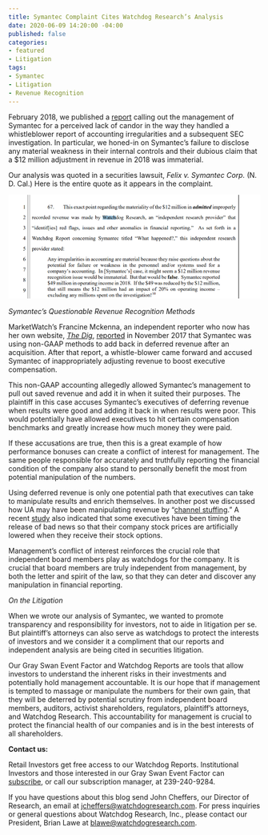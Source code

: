 ```yaml
---
title: Symantec Complaint Cites Watchdog Research’s Analysis
date: 2020-06-09 14:20:00 -04:00
published: false
categories:
- featured
- Litigation
tags:
- Symantec
- Litigation
- Revenue Recognition
---
```


February 2018, we published a [report](https://blog.watchdogresearch.com/posts/symantec-flashback-what-happened/) calling out the management of Symantec for a perceived lack of candor in the way they handled a whistleblower report of accounting irregularities and a subsequent SEC investigation. In particular, we honed-in on Symantec’s failure to disclose any material weakness in their internal controls and their dubious claim that a $12 million adjustment in revenue in 2018 was immaterial.

Our analysis was quoted in a securities lawsuit, *Felix v. Symantec Corp.* (N. D. Cal.) Here is the entire quote as it appears in the complaint.

![Symantec Complaint.png](/uploads/Symantec%20Complaint.png)

*Symantec’s Questionable Revenue Recognition Methods*

MarketWatch’s Francine Mckenna, an independent reporter who now has her own website, *[The Dig](https://thedig.substack.com/)*, [reported](https://www.marketwatch.com/story/companies-are-using-ghost-revenue-to-calculate-executive-bonuses-2017-11-06) in November 2017 that Symantec was using non-GAAP methods to add back in deferred revenue after an acquisition. After that report, a whistle-blower came forward and accused Symantec of inappropriately adjusting revenue to boost executive compensation.

This non-GAAP accounting allegedly allowed Symantec’s management to pull out saved revenue and add it in when it suited their purposes. The plaintiff in this case accuses Symantec’s executives of deferring revenue when results were good and adding it back in when results were poor. This would potentially have allowed executives to hit certain compensation benchmarks and greatly increase how much money they were paid.

If these accusations are true, then this is a great example of how performance bonuses can create a conflict of interest for management. The same people responsible for accurately and truthfully reporting the financial condition of the company also stand to personally benefit the most from potential manipulation of the numbers.

Using deferred revenue is only one potential path that executives can take to manipulate results and enrich themselves. In another post we discussed how UA may have been manipulating revenue by “[channel stuffing](https://blog.watchdogresearch.com/posts/under-armour-part-ii-cam-raises-the-specter-of-channel-stuffing/).” A recent [study](https://news.terry.uga.edu/articles/ceos_are_turning_a_negative_into_a_payout_study_finds/) also indicated that some executives have been timing the release of bad news so that their company stock prices are artificially lowered when they receive their stock options.

Management’s conflict of interest reinforces the crucial role that independent board members play as watchdogs for the company. It is crucial that board members are truly independent from management, by both the letter and spirit of the law, so that they can deter and discover any manipulation in financial reporting.

*On the Litigation*

When we wrote our analysis of Symantec, we wanted to promote transparency and responsibility for investors, not to aide in litigation per se. But plaintiff’s attorneys can also serve as watchdogs to protect the interests of investors and we consider it a compliment that our reports and independent analysis are being cited in securities litigation.

Our Gray Swan Event Factor and Watchdog Reports are tools that allow investors to understand the inherent risks in their investments and potentially hold management accountable. It is our hope that if management is tempted to massage or manipulate the numbers for their own gain, that they will be deterred by potential scrutiny from independent board members, auditors, activist shareholders, regulators, plaintiff’s attorneys, and Watchdog Research. This accountability for management is crucial to protect the financial health of our companies and is in the best interests of all shareholders.

**Contact us:**

Retail Investors get free access to our Watchdog Reports. Institutional Investors and those interested in our Gray Swan Event Factor can [subscribe](https://www.watchdogresearch.com/pricing), or call our subscription manager, at 239-240-9284.

If you have questions about this blog send John Cheffers, our Director of Research, an email at [jcheffers@watchdogresearch.com](mailto:jcheffers@watchdogresearch.com). For press inquiries or general questions about Watchdog Research, Inc., please contact our President, Brian Lawe at [blawe@watchdogresearch.com](mailto:blawe@watchdogresearch.com).